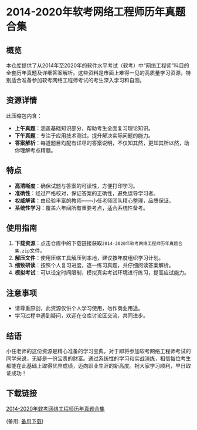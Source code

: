 # 2014-2020年软考网络工程师历年真题合集

## 概览

本仓库提供了从2014年至2020年的软件水平考试（软考）中“网络工程师”科目的全套历年真题及详细答案解析。这些资料是市面上难得一见的高质量学习资源，特别适合准备参加软考网络工程师考试的考生深入学习和自测。

## 资源详情

此压缩包内含：
- **上午真题**：涵盖基础知识部分，帮助考生全面复习理论知识。
- **下午真题**：专注于应用技术测试，提升解决实际问题的能力。
- **答案解析**：每道题目均配有详尽的答案说明，不仅知其然，更知其所以然，助你理解考点精髓。

## 特点

- **高清晰度**：确保试题与答案的可读性，方便打印学习。
- **准确性**：经过严格校对，保证答案的正确性，避免误导学习者。
- **权威解读**：由经验丰富的教师——小任老师团队精心整理，品质保证。
- **系统性学习**：覆盖六年间所有重要考点，适合系统性备考。

## 使用指南

1. **下载资源**：点击仓库中的下载链接获取`2014-2020年软考网络工程师历年真题合集.zip`文件。
2. **解压文件**：使用压缩工具解压到本地，建议按年度组织学习计划。
3. **细致研读**：按照个人复习进度，逐一练习真题，并仔细阅读答案解析。
4. **模拟考试**：可以设定时间限制，模拟真实考试环境进行练习，提高应试能力。

## 注意事项

- 请尊重原创，此资源仅供个人学习使用，勿作商业用途。
- 学习过程中遇到疑问，欢迎在仓库讨论区交流，共同进步。

## 结语

小任老师的这份资源是精心准备的学习宝典，对于即将参加软考网络工程师考试的同学来说，无疑是一份宝贵的财富。通过系统性的学习和实战演练，相信每位考生都能在此基础上取得优异成绩，迈向职业生涯的新高度。祝大家学习顺利，早日取证成功！

## 下载链接
[2014-2020年软考网络工程师历年真题合集](https://pan.quark.cn/s/fc17ea3a3334) 

(备用: [备用下载](https://pan.baidu.com/s/1P5AkkPG88pGxcjW_1tez8Q?pwd=1234))
